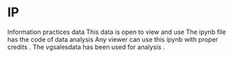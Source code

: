 # IP
Information practices data 
This data is open to view and use 
The ipynb file has the code of data analysis 
Any viewer can use this ipynb with proper credits .
The vgsalesdata has been used for analysis .
